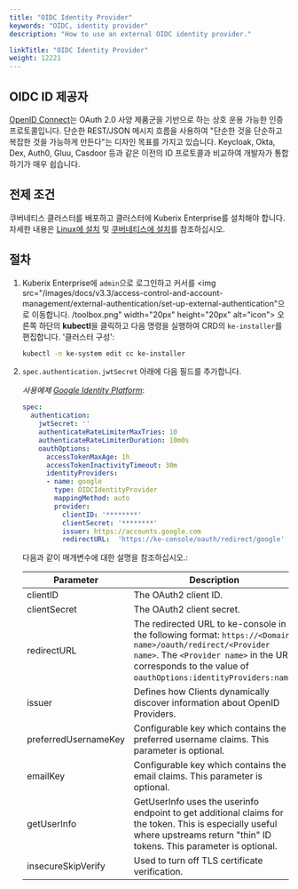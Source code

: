 ```yaml
---
title: "OIDC Identity Provider"
keywords: "OIDC, identity provider"
description: "How to use an external OIDC identity provider."

linkTitle: "OIDC Identity Provider"
weight: 12221
---
```


## OIDC ID 제공자

[OpenID Connect](https://openid.net/connect/)는 OAuth 2.0 사양 제품군을 기반으로 하는 상호 운용 가능한 인증 프로토콜입니다. 단순한 REST/JSON 메시지 흐름을 사용하여 "단순한 것을 단순하고 복잡한 것을 가능하게 만든다"는 디자인 목표를 가지고 있습니다. Keycloak, Okta, Dex, Auth0, Gluu, Casdoor 등과 같은 이전의 ID 프로토콜과 비교하여 개발자가 통합하기가 매우 쉽습니다.

## 전제 조건

쿠버네티스 클러스터를 배포하고 클러스터에 Kuberix Enterprise를 설치해야 합니다. 자세한 내용은 [Linux에 설치](/docs/v3.3/installing-on-linux/) 및 [쿠버네티스에 설치](/docs/v3.3/installing-on-kubernetes/)를 참조하십시오.

## 절차

1. Kuberix Enterprise에 `admin`으로 로그인하고 커서를 <img src="/images/docs/v3.3/access-control-and-account-management/external-authentication/set-up-external-authentication"으로 이동합니다. /toolbox.png" width="20px" height="20px" alt="icon"> 오른쪽 하단의 **kubectl**을 클릭하고 다음 명령을 실행하여 CRD의 `ke-installer`를 편집합니다. '클러스터 구성':

   ```bash
   kubectl -n ke-system edit cc ke-installer
   ```

2. `spec.authentication.jwtSecret` 아래에 다음 필드를 추가합니다. 

   *사용예제 [Google Identity Platform](https://developers.google.com/identity/protocols/oauth2/openid-connect)*:

   ```yaml
   spec:
     authentication:
       jwtSecret: ''
       authenticateRateLimiterMaxTries: 10
       authenticateRateLimiterDuration: 10m0s
       oauthOptions:
         accessTokenMaxAge: 1h
         accessTokenInactivityTimeout: 30m
         identityProviders:
         - name: google
           type: OIDCIdentityProvider
           mappingMethod: auto
           provider:
             clientID: '********'
             clientSecret: '********'
             issuer: https://accounts.google.com
             redirectURL:  'https://ke-console/oauth/redirect/google'
   ```

   다음과 같이 매개변수에 대한 설명을 참조하십시오.:

   | Parameter            | Description                                                  |
   | -------------------- | ------------------------------------------------------------ |
   | clientID             | The OAuth2 client ID.                                        |
   | clientSecret         | The OAuth2 client secret.                                    |
   | redirectURL          | The redirected URL to ke-console in the following format: `https://<Domain name>/oauth/redirect/<Provider name>`. The `<Provider name>` in the URL corresponds to the value of `oauthOptions:identityProviders:name`. |
   | issuer               | Defines how Clients dynamically discover information about OpenID Providers. |
   | preferredUsernameKey | Configurable key which contains the preferred username claims. This parameter is optional. |
   | emailKey             | Configurable key which contains the email claims. This parameter is optional. |
   | getUserInfo          | GetUserInfo uses the userinfo endpoint to get additional claims for the token. This is especially useful where upstreams return "thin" ID tokens. This parameter is optional. |
   | insecureSkipVerify   | Used to turn off TLS certificate verification.               |

